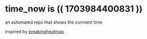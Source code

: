 # time_now is (( 1703984400831 ))

an automated repo that shows the currnent time

inspired by [breakingheatmap](https://github.com/breakingheatmap/breakingheatmap)